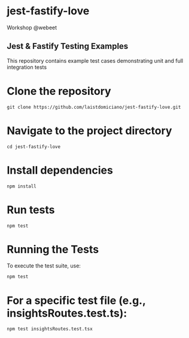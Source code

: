 # jest-fastify-love
Workshop @webeet

## Jest & Fastify Testing Examples

This repository contains example test cases demonstrating unit and full integration tests


# Clone the repository
```
git clone https://github.com/laistdomiciano/jest-fastify-love.git
```

# Navigate to the project directory
```
cd jest-fastify-love
```

# Install dependencies
```
npm install
```

# Run tests
```
npm test
```

# Running the Tests
To execute the test suite, use:

```
npm test
```

# For a specific test file (e.g., insightsRoutes.test.ts):

```
npm test insightsRoutes.test.tsx
```

